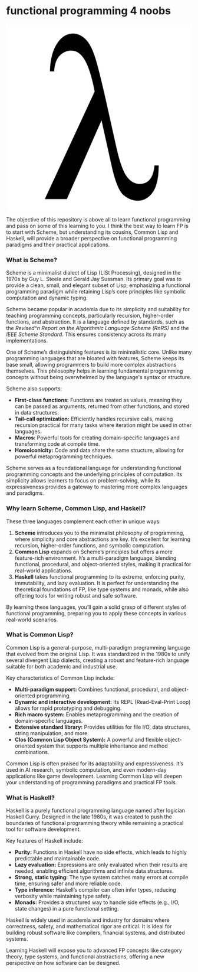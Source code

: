 # functional programming 4 noobs

![lambda](./img/Lambda.webp)

The objective of this repository is above all to learn functional programming and pass on some of this learning to you. I think the best way to learn FP is to start with Scheme, but understanding its cousins, Common Lisp and Haskell, will provide a broader perspective on functional programming paradigms and their practical applications.

### What is Scheme?

Scheme is a minimalist dialect of Lisp (LISt Processing), designed in the 1970s by Guy L. Steele and Gerald Jay Sussman. Its primary goal was to provide a clean, small, and elegant subset of Lisp, emphasizing a functional programming paradigm while retaining Lisp’s core principles like symbolic computation and dynamic typing.

Scheme became popular in academia due to its simplicity and suitability for teaching programming concepts, particularly recursion, higher-order functions, and abstraction. It is a language defined by standards, such as the *Revised^n Report on the Algorithmic Language Scheme (RnRS)* and the *IEEE Scheme Standard*. This ensures consistency across its many implementations.

One of Scheme’s distinguishing features is its minimalistic core. Unlike many programming languages that are bloated with features, Scheme keeps its base small, allowing programmers to build more complex abstractions themselves. This philosophy helps in learning fundamental programming concepts without being overwhelmed by the language's syntax or structure.

Scheme also supports:

- **First-class functions:** Functions are treated as values, meaning they can be passed as arguments, returned from other functions, and stored in data structures.
- **Tail-call optimization:** Efficiently handles recursive calls, making recursion practical for many tasks where iteration might be used in other languages.
- **Macros:** Powerful tools for creating domain-specific languages and transforming code at compile time.
- **Homoiconicity:** Code and data share the same structure, allowing for powerful metaprogramming techniques.

Scheme serves as a foundational language for understanding functional programming concepts and the underlying principles of computation. Its simplicity allows learners to focus on problem-solving, while its expressiveness provides a gateway to mastering more complex languages and paradigms.

### Why learn Scheme, Common Lisp, and Haskell?

These three languages complement each other in unique ways:

1. **Scheme** introduces you to the minimalist philosophy of programming, where simplicity and core abstractions are key. It’s excellent for learning recursion, higher-order functions, and symbolic computation.
2. **Common Lisp** expands on Scheme’s principles but offers a more feature-rich environment. It’s a multi-paradigm language, blending functional, procedural, and object-oriented styles, making it practical for real-world applications.
3. **Haskell** takes functional programming to its extreme, enforcing purity, immutability, and lazy evaluation. It is perfect for understanding the theoretical foundations of FP, like type systems and monads, while also offering tools for writing robust and safe software.

By learning these languages, you’ll gain a solid grasp of different styles of functional programming, preparing you to apply these concepts in various real-world scenarios.

### What is Common Lisp?

Common Lisp is a general-purpose, multi-paradigm programming language that evolved from the original Lisp. It was standardized in the 1980s to unify several divergent Lisp dialects, creating a robust and feature-rich language suitable for both academic and industrial use.

Key characteristics of Common Lisp include:

- **Multi-paradigm support:** Combines functional, procedural, and object-oriented programming.
- **Dynamic and interactive development:** Its REPL (Read-Eval-Print Loop) allows for rapid prototyping and debugging.
- **Rich macro system:** Enables metaprogramming and the creation of domain-specific languages.
- **Extensive standard library:** Provides utilities for file I/O, data structures, string manipulation, and more.
- **Clos (Common Lisp Object System):** A powerful and flexible object-oriented system that supports multiple inheritance and method combinations.

Common Lisp is often praised for its adaptability and expressiveness. It’s used in AI research, symbolic computation, and even modern-day applications like game development. Learning Common Lisp will deepen your understanding of programming paradigms and practical FP tools.

### What is Haskell?

Haskell is a purely functional programming language named after logician Haskell Curry. Designed in the late 1980s, it was created to push the boundaries of functional programming theory while remaining a practical tool for software development.

Key features of Haskell include:

- **Purity:** Functions in Haskell have no side effects, which leads to highly predictable and maintainable code.
- **Lazy evaluation:** Expressions are only evaluated when their results are needed, enabling efficient algorithms and infinite data structures.
- **Strong, static typing:** The type system catches many errors at compile time, ensuring safer and more reliable code.
- **Type inference:** Haskell’s compiler can often infer types, reducing verbosity while maintaining type safety.
- **Monads:** Provides a structured way to handle side effects (e.g., I/O, state changes) in a pure functional setting.

Haskell is widely used in academia and industry for domains where correctness, safety, and mathematical rigor are critical. It is ideal for building robust software like compilers, financial systems, and distributed systems.

Learning Haskell will expose you to advanced FP concepts like category theory, type systems, and functional abstractions, offering a new perspective on how software can be designed.
